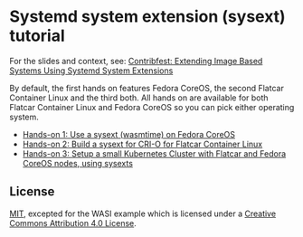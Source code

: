 # Systemd system extension (sysext) tutorial

For the slides and context, see:
[Contribfest: Extending Image Based Systems Using Systemd System Extensions](https://kccnceu2025.sched.com/event/1tcxe/contribfest-extending-image-based-systems-using-systemd-system-extensions)

By default, the first hands on features Fedora CoreOS, the second Flatcar
Container Linux and the third both. All hands on are available for both Flatcar
Container Linux and Fedora CoreOS so you can pick either operating system.

* [Hands-on 1: Use a sysext (wasmtime) on Fedora CoreOS](./hands-on-1)
* [Hands-on 2: Build a sysext for CRI-O for Flatcar Container Linux](./hands-on-2)
* [Hands-on 3: Setup a small Kubernetes Cluster with Flatcar and Fedora CoreOS nodes, using sysexts](./hands-on-3)

## License

[MIT](LICENSE), excepted for the WASI example which is licensed under a
[Creative Commons Attribution 4.0 License](https://creativecommons.org/licenses/by/4.0/).

